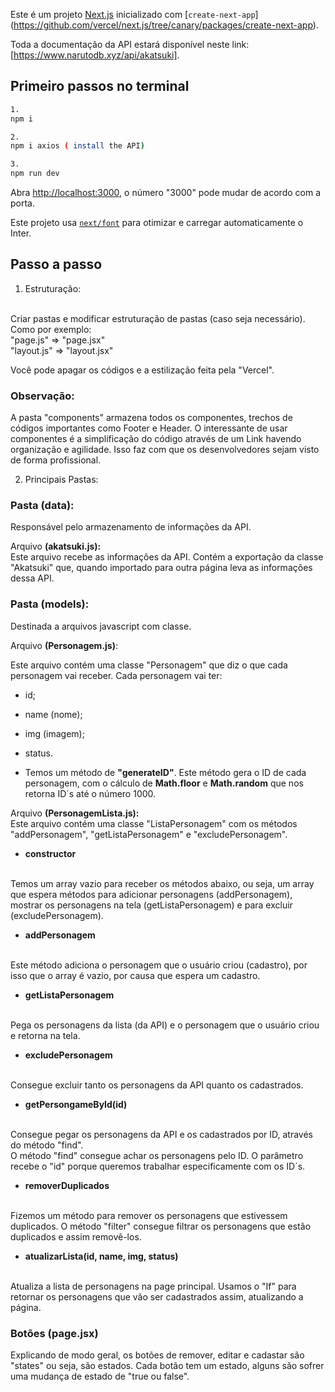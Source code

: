 Este é um projeto [Next.js](https://nextjs.org/) inicializado com  [`create-next-app`]
(https://github.com/vercel/next.js/tree/canary/packages/create-next-app).

Toda a documentação da API estará disponível neste link: [https://www.narutodb.xyz/api/akatsuki].

## Primeiro passos no terminal
```bash
1.
npm i

2.
npm i axios ( install the API)

3.
npm run dev
```
Abra [http://localhost:3000](http://localhost:3000), o número "3000" pode mudar de acordo com a porta.

Este projeto usa [`next/font`](https://nextjs.org/docs/basic-features/font-optimization) para otimizar e carregar automaticamente o Inter.

## Passo a passo

1. Estruturação:
<br>
Criar pastas e modificar estruturação de pastas (caso seja necessário). Como por exemplo:
<br>
"page.js" => "page.jsx"
<br>
"layout.js" => "layout.jsx"
<br>

Você pode apagar os códigos e a estilização feita pela "Vercel".

### Observação:
A pasta "components" armazena todos os componentes, trechos de códigos importantes como Footer e Header. 
O interessante de usar componentes é a simplificação do código através de um Link havendo organização e agilidade.
Isso faz com que os desenvolvedores sejam visto de forma profissional.

2. Principais Pastas:

### Pasta **(data):**
Responsável pelo armazenamento de informações da API.

Arquivo **(akatsuki.js):**
<br>
Este arquivo recebe as informações da API.
Contém a exportação da classe "Akatsuki" que, quando importado para outra página leva as informações dessa API.

### Pasta **(models):**
Destinada a arquivos javascript com classe. 

Arquivo **(Personagem.js)**:

Este arquivo contém uma classe "Personagem" que diz o que cada personagem vai receber.
Cada personagem vai ter:

- id;
- name (nome);
- img (imagem);
- status.

- Temos um método de **"generateID"**. Este método gera o ID de cada personagem, com o cálculo de **Math.floor** e **Math.random** que nos retorna ID´s até o número 1000.

Arquivo **(PersonagemLista.js):**
<br>
Este arquivo contém uma classe "ListaPersonagem" com os métodos "addPersonagem", "getListaPersonagem" e "excludePersonagem".

- **constructor**
<br>
Temos um array vazio para receber os métodos abaixo, ou seja, um array que espera métodos para adicionar personagens (addPersonagem), mostrar os personagens na tela (getListaPersonagem) e para excluir (excludePersonagem).


- **addPersonagem**
<br>
Este método adiciona o personagem que o usuário criou (cadastro), por isso que o array é vazio, por causa que espera um cadastro.

- **getListaPersonagem**
<br>
Pega os personagens da lista (da API) e o personagem que o usuário criou e retorna na tela.

- **excludePersonagem**
<br>
Consegue excluir tanto os personagens da API quanto os cadastrados.

- **getPersongameById(id)**
<br>
Consegue pegar os personagens da API e os cadastrados por ID, através do método "find".
<br>
O método "find" consegue achar os personagens pelo ID. O parâmetro recebe o "id" porque queremos trabalhar especificamente com os ID´s.
<br>


- **removerDuplicados**
<br>
Fizemos um método para remover os personagens que estivessem duplicados.
O método "filter" consegue filtrar os personagens que estão duplicados e assim removê-los.

- **atualizarLista(id, name, img, status)**
<br>
Atualiza a lista de personagens na page principal. Usamos o "If" para retornar os personagens que vão ser cadastrados assim, atualizando a página.

### Botões (page.jsx)
Explicando de modo geral, os botões de remover, editar e cadastar são "states" ou seja, são estados. Cada botão tem um estado, alguns são sofrer uma mudança de estado de "true ou false".

